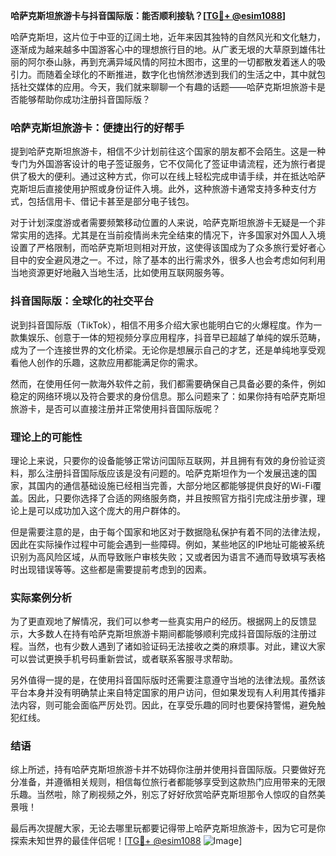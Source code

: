 **哈萨克斯坦旅游卡与抖音国际版：能否顺利接轨？[[TG💪+ @esim1088](https://t.me/s/esim1088)]**

哈萨克斯坦，这片位于中亚的辽阔土地，近年来因其独特的自然风光和文化魅力，逐渐成为越来越多中国游客心中的理想旅行目的地。从广袤无垠的大草原到雄伟壮丽的阿尔泰山脉，再到充满异域风情的阿拉木图市，这里的一切都散发着迷人的吸引力。而随着全球化的不断推进，数字化也悄然渗透到我们的生活之中，其中就包括社交媒体的应用。今天，我们就来聊聊一个有趣的话题——哈萨克斯坦旅游卡是否能够帮助你成功注册抖音国际版？

### 哈萨克斯坦旅游卡：便捷出行的好帮手

提到哈萨克斯坦旅游卡，相信不少计划前往这个国家的朋友都不会陌生。这是一种专门为外国游客设计的电子签证服务，它不仅简化了签证申请流程，还为旅行者提供了极大的便利。通过这种方式，你可以在线上轻松完成申请手续，并在抵达哈萨克斯坦后直接使用护照或身份证件入境。此外，这种旅游卡通常支持多种支付方式，包括信用卡、借记卡甚至是部分电子钱包。

对于计划深度游或者需要频繁移动位置的人来说，哈萨克斯坦旅游卡无疑是一个非常实用的选择。尤其是在当前疫情尚未完全结束的情况下，许多国家对外国人入境设置了严格限制，而哈萨克斯坦则相对开放，这使得该国成为了众多旅行爱好者心目中的安全避风港之一。不过，除了基本的出行需求外，很多人也会考虑如何利用当地资源更好地融入当地生活，比如使用互联网服务等。

### 抖音国际版：全球化的社交平台

说到抖音国际版（TikTok），相信不用多介绍大家也能明白它的火爆程度。作为一款集娱乐、创意于一体的短视频分享应用程序，抖音早已超越了单纯的娱乐范畴，成为了一个连接世界的文化桥梁。无论你是想展示自己的才艺，还是单纯地享受观看他人创作的乐趣，这款应用都能满足你的需求。

然而，在使用任何一款海外软件之前，我们都需要确保自己具备必要的条件，例如稳定的网络环境以及符合要求的身份信息。那么问题来了：如果你持有哈萨克斯坦旅游卡，是否可以直接注册并正常使用抖音国际版呢？

### 理论上的可能性

理论上来说，只要你的设备能够正常访问国际互联网，并且拥有有效的身份验证资料，那么注册抖音国际版应该是没有问题的。哈萨克斯坦作为一个发展迅速的国家，其国内的通信基础设施已经相当完善，大部分地区都能够提供良好的Wi-Fi覆盖。因此，只要你选择了合适的网络服务商，并且按照官方指引完成注册步骤，理论上是可以成功加入这个庞大的用户群体的。

但是需要注意的是，由于每个国家和地区对于数据隐私保护有着不同的法律法规，因此在实际操作过程中可能会遇到一些障碍。例如，某些地区的IP地址可能被系统识别为高风险区域，从而导致账户审核失败；又或者因为语言不通而导致填写表格时出现错误等等。这些都是需要提前考虑到的因素。

### 实际案例分析

为了更直观地了解情况，我们可以参考一些真实用户的经历。根据网上的反馈显示，大多数人在持有哈萨克斯坦旅游卡期间都能够顺利完成抖音国际版的注册过程。当然，也有少数人遇到了诸如验证码无法接收之类的麻烦事。对此，建议大家可以尝试更换手机号码重新尝试，或者联系客服寻求帮助。

另外值得一提的是，在使用抖音国际版时还需要注意遵守当地的法律法规。虽然该平台本身并没有明确禁止来自特定国家的用户访问，但如果发现有人利用其传播非法内容，则可能会面临严厉处罚。因此，在享受乐趣的同时也要保持警惕，避免触犯红线。

### 结语

综上所述，持有哈萨克斯坦旅游卡并不妨碍你注册并使用抖音国际版。只要做好充分准备，并遵循相关规则，相信每位旅行者都能够享受到这款热门应用带来的无限乐趣。当然啦，除了刷视频之外，别忘了好好欣赏哈萨克斯坦那令人惊叹的自然美景哦！

最后再次提醒大家，无论去哪里玩都要记得带上哈萨克斯坦旅游卡，因为它可是你探索未知世界的最佳伴侣呢！[[TG💪+ @esim1088](https://t.me/s/esim1088) ![Image](https://i.postimg.cc/4NQfJmqS/Snipaste-2025-05-13-00-14-12.png)]